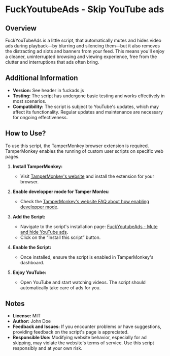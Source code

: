 # FuckYoutubeAds - Skip YouTube ads

## Overview
FuckYouTubeAds is a little script, that automatically mutes and hides video ads during playback—by blurring and silencing them—but it also removes the distracting ad slots and banners from your feed. 
This means you'll enjoy a cleaner, uninterrupted browsing and viewing experience, free from the clutter and interruptions that ads often bring.

## Additional Information
- **Version:** See header in fuckads.js
- **Testing:** The script has undergone basic testing and works effectively in most scenarios.
- **Compatibility:** The script is subject to YouTube's updates, which may affect its functionality. Regular updates and maintenance are necessary for ongoing effectiveness.

## How to Use?
To use this script, the TamperMonkey browser extension is required. TamperMonkey enables the running of custom user scripts on specific web pages.

1. **Install TamperMonkey:**
   - Visit [TamperMonkey's website](https://www.tampermonkey.net) and install the extension for your browser.
  
2. **Enable developper mode for Tamper Monleu**
   - Check the [TamperMonkey's website FAQ about how enabling developper mode]([https://www.tampermonkey.net](https://www.tampermonkey.net/faq.php?locale=en#:~:text=To%20enable%20Developer%20Mode%20in,navigate%20to%20the%20extensions%20page.&text=Find%20and%20click%20the%20"Developer,top%20right%20to%20enable%20it.)).

3. **Add the Script:**
   - Navigate to the script's installation page: [FuckYoutubeAds - Mute and hide YouTube ads](https://greasyfork.org/en/scripts/484915-youtubeads-mute-and-hide-youtube-ads).
   - Click on the “Install this script” button.

4. **Enable the Script:**
   - Once installed, ensure the script is enabled in TamperMonkey's dashboard.

5. **Enjoy YouTube:**
   - Open YouTube and start watching videos. The script should automatically take care of ads for you.

## Notes
- **License:** MIT
- **Author:** John Doe
- **Feedback and Issues:** If you encounter problems or have suggestions, providing feedback on the script's page is appreciated.
- **Responsible Use:** Modifying website behavior, especially for ad skipping, may violate the website's terms of service. Use this script responsibly and at your own risk.
